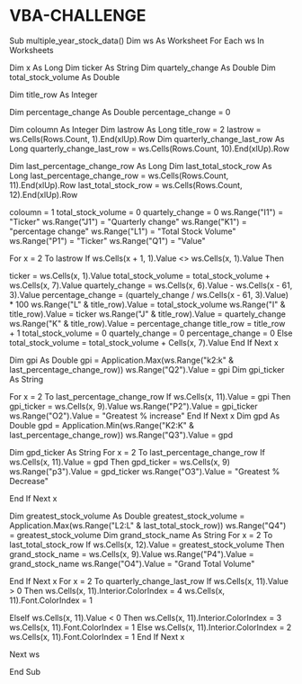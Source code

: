# VBA-CHALLENGE
Sub multiple_year_stock_data()
Dim ws As Worksheet
For Each ws In Worksheets


Dim x As Long
Dim ticker As String
Dim quartely_change As Double
Dim total_stock_volume As Double



Dim title_row As Integer

Dim percentage_change As Double
percentage_change = 0



Dim coloumn As Integer
Dim lastrow As Long
title_row = 2
lastrow = ws.Cells(Rows.Count, 1).End(xlUp).Row
Dim quarterly_change_last_row As Long
quarterly_change_last_row = ws.Cells(Rows.Count, 10).End(xlUp).Row
 
Dim last_percentage_change_row As Long
Dim last_total_stock_row As Long
last_percentage_change_row = ws.Cells(Rows.Count, 11).End(xlUp).Row
last_total_stock_row = ws.Cells(Rows.Count, 12).End(xlUp).Row



coloumn = 1
total_stock_volume = 0
quartely_change = 0
ws.Range("I1") = "Ticker"
ws.Range("J1") = "Quarterly change"
ws.Range("K1") = "percentage change"
ws.Range("L1") = "Total Stock Volume"
ws.Range("P1") = "Ticker"
ws.Range("Q1") = "Value"


For x = 2 To lastrow
If ws.Cells(x + 1, 1).Value <> ws.Cells(x, 1).Value Then

ticker = ws.Cells(x, 1).Value
total_stock_volume = total_stock_volume + ws.Cells(x, 7).Value
quartely_change = ws.Cells(x, 6).Value - ws.Cells(x - 61, 3).Value
percentage_change = (quartely_change / ws.Cells(x - 61, 3).Value) * 100
ws.Range("L" & title_row).Value = total_stock_volume
ws.Range("I" & title_row).Value = ticker
ws.Range("J" & title_row).Value = quartely_change
ws.Range("K" & title_row).Value = percentage_change
title_row = title_row + 1
total_stock_volume = 0
quartely_change = 0
percentage_change = 0
Else
total_stock_volume = total_stock_volume + Cells(x, 7).Value
End If
Next x


Dim gpi As Double
gpi = Application.Max(ws.Range("k2:k" & last_percentage_change_row))
ws.Range("Q2").Value = gpi
Dim gpi_ticker As String

For x = 2 To last_percentage_change_row
If ws.Cells(x, 11).Value = gpi Then
gpi_ticker = ws.Cells(x, 9).Value
ws.Range("P2").Value = gpi_ticker
ws.Range("O2").Value = "Greatest % increase"
End If
Next x
Dim gpd As Double
gpd = Application.Min(ws.Range("K2:K" & last_percentage_change_row))
ws.Range("Q3").Value = gpd

Dim gpd_ticker As String
For x = 2 To last_percentage_change_row
If ws.Cells(x, 11).Value = gpd Then
gpd_ticker = ws.Cells(x, 9)
ws.Range("p3").Value = gpd_ticker
ws.Range("O3").Value = "Greatest % Decrease"

End If
Next x






Dim greatest_stock_volume As Double
greatest_stock_volume = Application.Max(ws.Range("L2:L" & last_total_stock_row))
ws.Range("Q4") = greatest_stock_volume
Dim grand_stock_name As String
For x = 2 To last_total_stock_row
If ws.Cells(x, 12).Value = greatest_stock_volume Then
grand_stock_name = ws.Cells(x, 9).Value
ws.Range("P4").Value = grand_stock_name
ws.Range("O4").Value = "Grand Total Volume"

End If
Next x
For x = 2 To quarterly_change_last_row
If ws.Cells(x, 11).Value > 0 Then
ws.Cells(x, 11).Interior.ColorIndex = 4
ws.Cells(x, 11).Font.ColorIndex = 1


ElseIf ws.Cells(x, 11).Value < 0 Then
ws.Cells(x, 11).Interior.ColorIndex = 3
ws.Cells(x, 11).Font.ColorIndex = 1
Else
ws.Cells(x, 11).Interior.ColorIndex = 2
ws.Cells(x, 11).Font.ColorIndex = 1
End If
Next x





Next ws



End Sub
